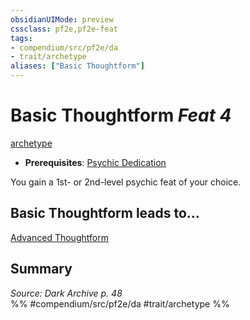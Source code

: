 ```yaml
---
obsidianUIMode: preview
cssclass: pf2e,pf2e-feat
tags:
- compendium/src/pf2e/da
- trait/archetype
aliases: ["Basic Thoughtform"]
---
```

# Basic Thoughtform  *Feat 4*  
[archetype](../../Rules/traits/archetype.md)  

- **Prerequisites**: [Psychic Dedication](psychic-dedication-da.md)

You gain a 1st- or 2nd-level psychic feat of your choice.

## Basic Thoughtform leads to...

[Advanced Thoughtform](advanced-thoughtform-da.md)

## Summary

*Source: Dark Archive p. 48*  
%% #compendium/src/pf2e/da #trait/archetype %%